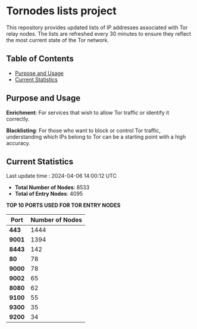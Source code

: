 # Tornodes lists project

This repository provides updated lists of IP addresses associated with Tor relay nodes. The lists are refreshed every 30 minutes to ensure they reflect the most current state of the Tor network.

## Table of Contents

- [Purpose and Usage](#purpose-and-usage)
- [Current Statistics](#current-statistics)


## Purpose and Usage

**Enrichment**: For services that wish to allow Tor traffic or identify it correctly.

**Blacklisting**: For those who want to block or control Tor traffic, understanding which IPs belong to Tor can be a starting point with a high accuracy.

## Current Statistics

Last update time : 2024-04-06 14:00:12 UTC

- **Total Number of Nodes**: 8533
- **Total of Entry Nodes**: 4095

**TOP 10 PORTS USED FOR TOR ENTRY NODES**

| **Port** | **Number of Nodes** |
|------|-----------------|
| **443**   | 1444  |
| **9001**   | 1394  |
| **8443**   | 142  |
| **80**   | 78  |
| **9000**   | 78  |
| **9002**   | 65  |
| **8080**   | 62  |
| **9100**   | 55  |
| **9300**   | 35  |
| **9200**   | 34  |

